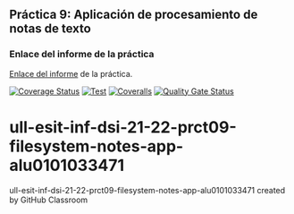
## Práctica 9: Aplicación de procesamiento de notas de texto
### Enlace del informe de la práctica
[Enlace del informe](https://ull-esit-inf-dsi-2122.github.io/ull-esit-inf-dsi-21-22-prct09-filesystem-notes-app-alu0101033471/) de la práctica.

[![Coverage Status](https://coveralls.io/repos/github/ULL-ESIT-INF-DSI-2122/ull-esit-inf-dsi-21-22-prct07-music-datamodel-grupo_l/badge.svg?branch=main)](https://coveralls.io/github/ULL-ESIT-INF-DSI-2122/ull-esit-inf-dsi-21-22-prct07-music-datamodel-grupo_l?branch=main)          [![Test](https://github.com/ULL-ESIT-INF-DSI-2122/ull-esit-inf-dsi-21-22-prct07-music-datamodel-grupo_l/actions/workflows/node.js.yml/badge.svg)](https://github.com/ULL-ESIT-INF-DSI-2122/ull-esit-inf-dsi-21-22-prct07-music-datamodel-grupo_l/actions/workflows/node.js.yml)         [![Coveralls](https://github.com/ULL-ESIT-INF-DSI-2122/ull-esit-inf-dsi-21-22-prct07-music-datamodel-grupo_l/actions/workflows/coveralls.yml/badge.svg)](https://github.com/ULL-ESIT-INF-DSI-2122/ull-esit-inf-dsi-21-22-prct07-music-datamodel-grupo_l/actions/workflows/coveralls.yml)           [![Quality Gate Status](https://sonarcloud.io/api/project_badges/measure?project=ULL-ESIT-INF-DSI-2122_ull-esit-inf-dsi-21-22-prct07-music-datamodel-grupo_l&metric=alert_status)](https://sonarcloud.io/summary/new_code?id=ULL-ESIT-INF-DSI-2122_ull-esit-inf-dsi-21-22-prct07-music-datamodel-grupo_l)  


# ull-esit-inf-dsi-21-22-prct09-filesystem-notes-app-alu0101033471
ull-esit-inf-dsi-21-22-prct09-filesystem-notes-app-alu0101033471 created by GitHub Classroom

